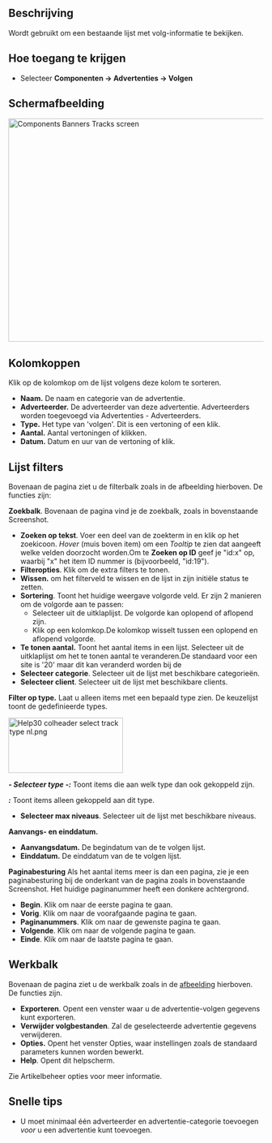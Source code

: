 <!-- Filename: Help4.x:Banners:_Tracks / Display title: Advertenties: Volgen -->

## Beschrijving

Wordt gebruikt om een bestaande lijst met volg-informatie te bekijken.

## Hoe toegang te krijgen

- Selecteer **Componenten → Advertenties → Volgen**

## Schermafbeelding

<img
src="https://docs.joomla.org/images/thumb/b/bb/Help-4x-Components-Banners-Tracks-screen-nl.png/800px-Help-4x-Components-Banners-Tracks-screen-nl.png"
decoding="async"
srcset="https://docs.joomla.org/images/thumb/b/bb/Help-4x-Components-Banners-Tracks-screen-nl.png/1200px-Help-4x-Components-Banners-Tracks-screen-nl.png 1.5x, https://docs.joomla.org/images/b/bb/Help-4x-Components-Banners-Tracks-screen-nl.png 2x"
data-file-width="1272" data-file-height="700" width="800" height="440"
alt="Components Banners Tracks screen" />

## Kolomkoppen

Klik op de kolomkop om de lijst volgens deze kolom te sorteren.

- **Naam.** De naam en categorie van de advertentie.
- **Adverteerder.** De adverteerder van deze advertentie. Adverteerders
  worden toegevoegd via Advertenties - Adverteerders.
- **Type.** Het type van 'volgen'. Dit is een vertoning of een klik.
- **Aantal.** Aantal vertoningen of klikken.
- **Datum.** Datum en uur van de vertoning of klik.

## Lijst filters

Bovenaan de pagina ziet u de filterbalk zoals in de afbeelding
hierboven. De functies zijn:

**Zoekbalk**. Bovenaan de pagina vind je de zoekbalk, zoals in
bovenstaande Screenshot.

- **Zoeken op tekst**. Voer een deel van de zoekterm in en klik op het
  zoekicoon. *Hover* (muis boven item) om een *Tooltip* te zien dat
  aangeeft welke velden doorzocht worden.Om te **Zoeken op ID** geef je
  "id:x" op, waarbij "x" het item ID nummer is (bijvoorbeeld, "id:19").
- **Filteropties**. Klik om de extra filters te tonen.
- **Wissen.** om het filterveld te wissen en de lijst in zijn initiële
  status te zetten.
- **Sortering**. Toont het huidige weergave volgorde veld. Er zijn 2
  manieren om de volgorde aan te passen:
  - Selecteer uit de uitklaplijst. De volgorde kan oplopend of aflopend
    zijn.
  - Klik op een kolomkop.De kolomkop wisselt tussen een oplopend en
    aflopend volgorde.
- **Te tonen aantal.** Toont het aantal items in een lijst. Selecteer
  uit de uitklaplijst om het te tonen aantal te veranderen.De standaard
  voor een site is '20' maar dit kan veranderd worden bij de
- **Selecteer categorie**. Selecteer uit de lijst met beschikbare
  categorieën.
- **Selecteer client**. Selecteer uit de lijst met beschikbare clients.


**Filter op type.** Laat u alleen items met een bepaald type zien. De
keuzelijst toont de gedefinieerde types.

<img
src="https://docs.joomla.org/images/e/ef/Help30-colheader-select-track-type-nl.png"
decoding="async" data-file-width="226" data-file-height="109"
width="226" height="109"
alt="Help30 colheader select track type nl.png" />

***- Selecteer type -:*** Toont items die aan welk type dan ook
gekoppeld zijn.

***:*** Toont items alleen gekoppeld aan dit type.

- **Selecteer max niveaus**. Selecteer uit de lijst met beschikbare
  niveaus.

**Aanvangs- en einddatum.**

- **Aanvangsdatum.** De begindatum van de te volgen lijst.
- **Einddatum.** De einddatum van de te volgen lijst.

**Paginabesturing** Als het aantal items meer is dan een pagina, zie je
een paginabesturing bij de onderkant van de pagina zoals in bovenstaande
Screenshot. Het huidige paginanummer heeft een donkere
achtergrond.

- **Begin**. Klik om naar de eerste pagina te gaan.
- **Vorig**. Klik om naar de voorafgaande pagina te gaan.
- **Paginanummers**. Klik om naar de gewenste pagina te gaan.
- **Volgende**. Klik om naar de volgende pagina te gaan.
- **Einde**. Klik om naar de laatste pagina te gaan.

## Werkbalk

Bovenaan de pagina ziet u de werkbalk zoals in de
[afbeelding](#Schermafbeelding) hierboven. De functies zijn.

- **Exporteren**. Opent een venster waar u de advertentie-volgen
  gegevens kunt exporteren.
- **Verwijder volgbestanden**. Zal de geselecteerde advertentie gegevens
  verwijderen.
- **Opties.** Opent het venster Opties, waar instellingen zoals de
  standaard parameters kunnen worden bewerkt.
- **Help**. Opent dit helpscherm.

Zie Artikelbeheer
opties
voor meer informatie.

## Snelle tips

- U moet minimaal één adverteerder en advertentie-categorie toevoegen
  *voor* u een advertentie kunt toevoegen.
